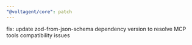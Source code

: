 ```yaml
---
"@voltagent/core": patch
---
```


fix: update zod-from-json-schema dependency version to resolve MCP tools compatibility issues
